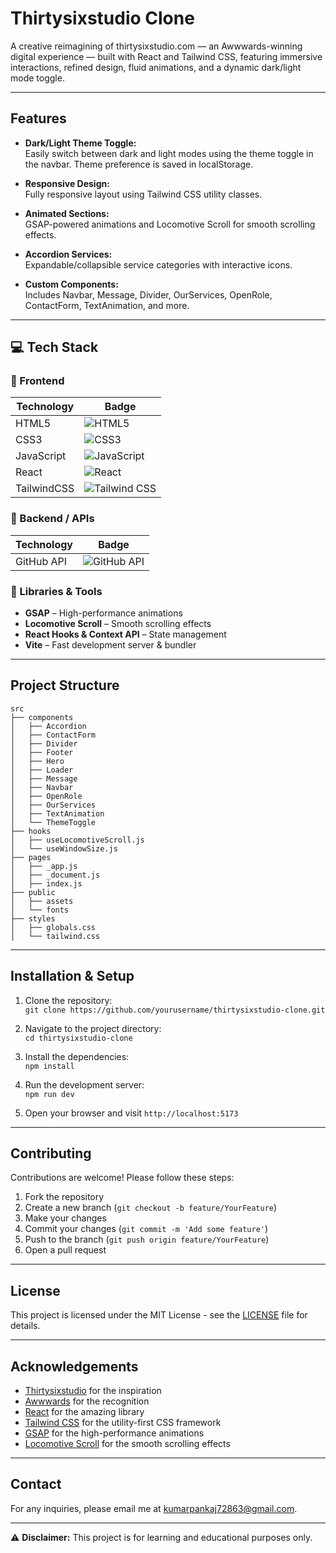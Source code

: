 # Thirtysixstudio Clone

A creative reimagining of thirtysixstudio.com — an Awwwards-winning digital experience — built with React and Tailwind CSS, featuring immersive interactions, refined design, fluid animations, and a dynamic dark/light mode toggle.

---

## Features

- **Dark/Light Theme Toggle:**  
  Easily switch between dark and light modes using the theme toggle in the navbar. Theme preference is saved in localStorage.

- **Responsive Design:**  
  Fully responsive layout using Tailwind CSS utility classes.

- **Animated Sections:**  
  GSAP-powered animations and Locomotive Scroll for smooth scrolling effects.

- **Accordion Services:**  
  Expandable/collapsible service categories with interactive icons.

- **Custom Components:**  
  Includes Navbar, Message, Divider, OurServices, OpenRole, ContactForm, TextAnimation, and more.

---

## 💻 Tech Stack

### 🚀 Frontend
| Technology | Badge |
|------------|-------|
| HTML5      | ![HTML5](https://img.shields.io/badge/HTML5-E34F26?style=for-the-badge&logo=html5&logoColor=white) |
| CSS3       | ![CSS3](https://img.shields.io/badge/CSS3-1572B6?style=for-the-badge&logo=css3&logoColor=white) |
| JavaScript | ![JavaScript](https://img.shields.io/badge/JavaScript-F7DF1E?style=for-the-badge&logo=javascript&logoColor=black) |
| React      | ![React](https://img.shields.io/badge/React-20232A?style=for-the-badge&logo=react&logoColor=61DAFB) |
| TailwindCSS| ![Tailwind CSS](https://img.shields.io/badge/TailwindCSS-06B6D4?style=for-the-badge&logo=tailwindcss&logoColor=white) |

### 🔧 Backend / APIs
| Technology | Badge |
|------------|-------|
| GitHub API | ![GitHub API](https://img.shields.io/badge/GitHub%20API-181717?style=for-the-badge&logo=github&logoColor=white) |

### 🎯 Libraries & Tools
- **GSAP** – High-performance animations
- **Locomotive Scroll** – Smooth scrolling effects
- **React Hooks & Context API** – State management
- **Vite** – Fast development server & bundler

---

## Project Structure

```
src
├── components
│   ├── Accordion
│   ├── ContactForm
│   ├── Divider
│   ├── Footer
│   ├── Hero
│   ├── Loader
│   ├── Message
│   ├── Navbar
│   ├── OpenRole
│   ├── OurServices
│   ├── TextAnimation
│   └── ThemeToggle
├── hooks
│   ├── useLocomotiveScroll.js
│   └── useWindowSize.js
├── pages
│   ├── _app.js
│   ├── _document.js
│   ├── index.js
├── public
│   ├── assets
│   └── fonts
├── styles
│   ├── globals.css
│   └── tailwind.css
```

---

## Installation & Setup

1. Clone the repository:  
   `git clone https://github.com/yourusername/thirtysixstudio-clone.git`

2. Navigate to the project directory:  
   `cd thirtysixstudio-clone`

3. Install the dependencies:  
   `npm install`

4. Run the development server:  
   `npm run dev`

5. Open your browser and visit `http://localhost:5173`

---

## Contributing

Contributions are welcome! Please follow these steps:

1. Fork the repository
2. Create a new branch (`git checkout -b feature/YourFeature`)
3. Make your changes
4. Commit your changes (`git commit -m 'Add some feature'`)
5. Push to the branch (`git push origin feature/YourFeature`)
6. Open a pull request

---

## License

This project is licensed under the MIT License - see the [LICENSE](LICENSE) file for details.

---

## Acknowledgements

- [Thirtysixstudio](https://thirtysixstudio.com) for the inspiration
- [Awwwards](https://www.awwwards.com) for the recognition
- [React](https://reactjs.org) for the amazing library
- [Tailwind CSS](https://tailwindcss.com) for the utility-first CSS framework
- [GSAP](https://greensock.com/gsap) for the high-performance animations
- [Locomotive Scroll](https://locomotivemtl.github.io/locomotive-scroll/) for the smooth scrolling effects

---

## Contact

For any inquiries, please email me at [kumarpankaj72863@gmail.com](mailto:your.email@example.com).

---

⚠️ **Disclaimer:** This project is for learning and educational purposes only.

